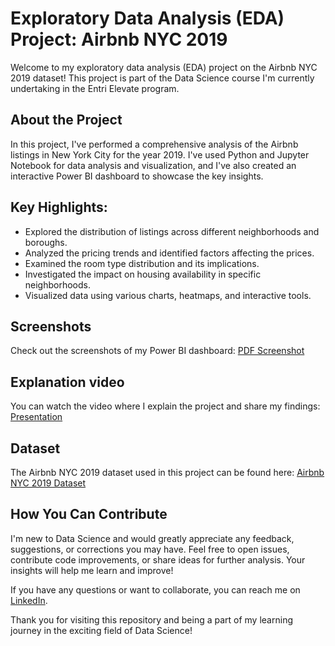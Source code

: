 # Exploratory Data Analysis (EDA) Project: Airbnb NYC 2019


Welcome to my exploratory data analysis (EDA) project on the Airbnb NYC 2019 dataset! This project is part of the Data Science course I'm currently undertaking in the Entri Elevate program.

## About the Project
In this project, I've performed a comprehensive analysis of the Airbnb listings in New York City for the year 2019. I've used Python and Jupyter Notebook for data analysis and visualization, and I've also created an interactive Power BI dashboard to showcase the key insights.

## Key Highlights:
- Explored the distribution of listings across different neighborhoods and boroughs.
- Analyzed the pricing trends and identified factors affecting the prices.
- Examined the room type distribution and its implications.
- Investigated the impact on housing availability in specific neighborhoods.
- Visualized data using various charts, heatmaps, and interactive tools.

## Screenshots
Check out the screenshots of my Power BI dashboard: [PDF Screenshot](https://drive.google.com/file/d/1h33dmA5R_mUYSnmHZmHtZbyJB0m72QWP/view?usp=sharing)

## Explanation video
You can watch the video where I explain the project and share my findings: [Presentation](https://clipchamp.com/watch/IZlxSnd6xES)

## Dataset
The Airbnb NYC 2019 dataset used in this project can be found here: [Airbnb NYC 2019 Dataset](https://www.kaggle.com/datasets/dgomonov/new-york-city-airbnb-open-data)
## How You Can Contribute
I'm new to Data Science and would greatly appreciate any feedback, suggestions, or corrections you may have. Feel free to open issues, contribute code improvements, or share ideas for further analysis. Your insights will help me learn and improve!

If you have any questions or want to collaborate, you can reach me on [LinkedIn](https://www.linkedin.com/in/chaithanyaks2/).

Thank you for visiting this repository and being a part of my learning journey in the exciting field of Data Science!

